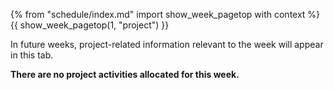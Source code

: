 {% from "schedule/index.md" import show_week_pagetop with context %}
{{ show_week_pagetop(1, "project") }}

<box type="info" dismissible>

In future weeks, project-related information relevant to the week will appear in this tab.
</box>

**There are no project activities allocated for this week.**

